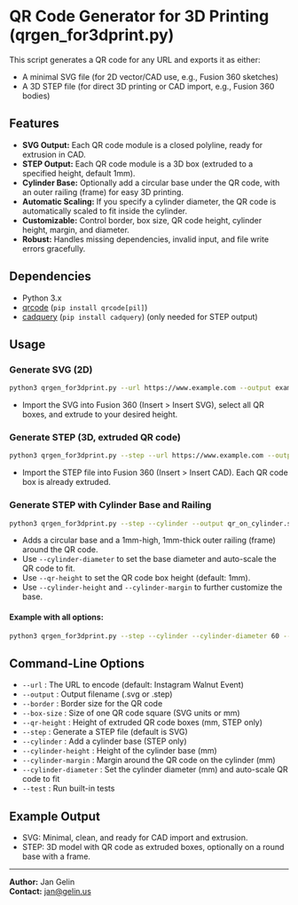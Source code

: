 # QR Code Generator for 3D Printing (qrgen_for3dprint.py)

This script generates a QR code for any URL and exports it as either:
- A minimal SVG file (for 2D vector/CAD use, e.g., Fusion 360 sketches)
- A 3D STEP file (for direct 3D printing or CAD import, e.g., Fusion 360 bodies)

## Features
- **SVG Output:** Each QR code module is a closed polyline, ready for extrusion in CAD.
- **STEP Output:** Each QR code module is a 3D box (extruded to a specified height, default 1mm).
- **Cylinder Base:** Optionally add a circular base under the QR code, with an outer railing (frame) for easy 3D printing.
- **Automatic Scaling:** If you specify a cylinder diameter, the QR code is automatically scaled to fit inside the cylinder.
- **Customizable:** Control border, box size, QR code height, cylinder height, margin, and diameter.
- **Robust:** Handles missing dependencies, invalid input, and file write errors gracefully.

## Dependencies
- Python 3.x
- [qrcode](https://pypi.org/project/qrcode/) (`pip install qrcode[pil]`)
- [cadquery](https://github.com/CadQuery/cadquery) (`pip install cadquery`) (only needed for STEP output)

## Usage

### Generate SVG (2D)
```sh
python3 qrgen_for3dprint.py --url https://www.example.com --output example.svg
```
- Import the SVG into Fusion 360 (Insert > Insert SVG), select all QR boxes, and extrude to your desired height.

### Generate STEP (3D, extruded QR code)
```sh
python3 qrgen_for3dprint.py --step --url https://www.example.com --output example.step
```
- Import the STEP file into Fusion 360 (Insert > Insert CAD). Each QR code box is already extruded.

### Generate STEP with Cylinder Base and Railing
```sh
python3 qrgen_for3dprint.py --step --cylinder --output qr_on_cylinder.step
```
- Adds a circular base and a 1mm-high, 1mm-thick outer railing (frame) around the QR code.
- Use `--cylinder-diameter` to set the base diameter and auto-scale the QR code to fit.
- Use `--qr-height` to set the QR code box height (default: 1mm).
- Use `--cylinder-height` and `--cylinder-margin` to further customize the base.

#### Example with all options:
```sh
python3 qrgen_for3dprint.py --step --cylinder --cylinder-diameter 60 --qr-height 1.5 --cylinder-height 3 --output qr_on_cylinder.step
```

## Command-Line Options
- `--url` : The URL to encode (default: Instagram Walnut Event)
- `--output` : Output filename (.svg or .step)
- `--border` : Border size for the QR code
- `--box-size` : Size of one QR code square (SVG units or mm)
- `--qr-height` : Height of extruded QR code boxes (mm, STEP only)
- `--step` : Generate a STEP file (default is SVG)
- `--cylinder` : Add a cylinder base (STEP only)
- `--cylinder-height` : Height of the cylinder base (mm)
- `--cylinder-margin` : Margin around the QR code on the cylinder (mm)
- `--cylinder-diameter` : Set the cylinder diameter (mm) and auto-scale QR code to fit
- `--test` : Run built-in tests

## Example Output
- SVG: Minimal, clean, and ready for CAD import and extrusion.
- STEP: 3D model with QR code as extruded boxes, optionally on a round base with a frame.

---

**Author:** Jan Gelin  
**Contact:** jan@gelin.us 